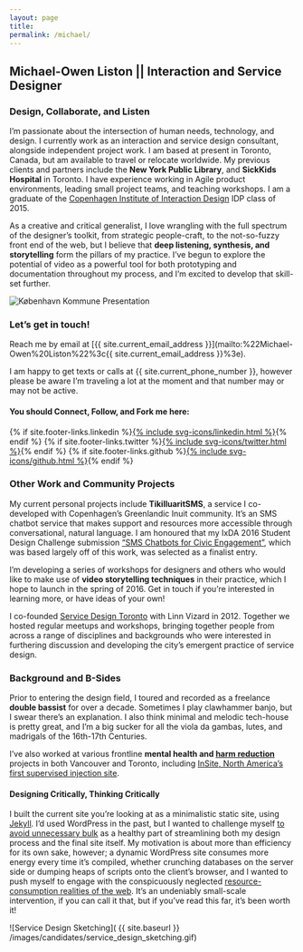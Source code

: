 ```yaml
---
layout: page
title:
permalink: /michael/
---
```


## Michael-Owen Liston || Interaction and Service Designer

### Design, Collaborate, and Listen
I’m passionate about the intersection of human needs, technology, and design. I currently work as an interaction and service design consultant, alongside independent project work. I am based at present in Toronto, Canada, but am available to travel or relocate worldwide. My previous clients and partners include the **New York Public Library**, and **SickKids Hospital** in Toronto. I have experience working in Agile product environments, leading small project teams, and teaching workshops. I am a graduate of the [Copenhagen Institute of Interaction Design](http://ciid.dk) IDP class of 2015. 

As a creative and critical generalist, I love wrangling with the full spectrum of the designer’s toolkit, from strategic people-craft, to the not-so-fuzzy front end of the web, but I believe that **deep listening, synthesis, and storytelling** form the pillars of my practice. I’ve begun to explore the potential of video as a powerful tool for both prototyping and documentation throughout my process, and I’m excited to develop that skill-set further.

<img alt="København Kommune Presentation" src="{{ site.baseurl }} /images/candidates/michael_kommune_presentation-2.jpg" class="fade-in" />

### Let’s get in touch!

Reach me by email at [{{ site.current_email_address }}](mailto:%22Michael-Owen%20Liston%22%3c{{ site.current_email_address }}%3e).

I am happy to get texts or calls at {{ site.current_phone_number }}, however please be aware I’m traveling a lot at the moment and that number may or may not be active.

#### You should Connect, Follow, and Fork me here:
{% if site.footer-links.linkedin %}<a href="http://linkedin.com/in/{{ site.footer-links.linkedin }}" class="no-border">{% include svg-icons/linkedin.html %}</a>{% endif %}
{% if site.footer-links.twitter %}<a href="http://twitter.com/{{ site.footer-links.twitter }}" class="no-border">{% include svg-icons/twitter.html %}</a>{% endif %}
{% if site.footer-links.github %}<a href="http://github.com/{{ site.footer-links.github }}" class="no-border">{% include svg-icons/github.html %}</a>{% endif %}

### Other Work and Community Projects
My current personal projects include **TikilluaritSMS**, a service I co-developed with Copenhagen’s Greenlandic Inuit community. It’s an SMS chatbot service that makes support and resources more accessible through conversational, natural language. I am honoured that my IxDA 2016 Student Design Challenge submission [“SMS Chatbots for Civic Engagement”](https://vimeo.com/150151588), which was based largely off of this work, was selected as a finalist entry.

I’m developing a series of workshops for designers and others who would like to make use of **video storytelling techniques** in their practice, which I hope to launch in the spring of 2016. Get in touch if you’re interested in learning more, or have ideas of your own! 

I co-founded [Service Design Toronto](http://www.eventbrite.ca/o/service-design-toronto-3326592276) with Linn Vizard in 2012. Together we hosted regular meetups and workshops, bringing together people from across a range of disciplines and backgrounds who were interested in furthering discussion and developing the city’s emergent practice of service design.

### Background and B-Sides
Prior to entering the design field, I toured and recorded as a freelance **double bassist** for over a decade. Sometimes I play clawhammer banjo, but I swear there’s an explanation. I also think minimal and melodic tech-house is pretty great, and I’m a big sucker for all the viola da gambas, lutes, and madrigals of the 16th-17th Centuries.

I’ve also worked at various frontline **mental health and [harm reduction](https://en.wikipedia.org/wiki/Harm_reduction)** projects in both Vancouver and Toronto, including [InSite, North America’s first supervised injection site](https://en.wikipedia.org/wiki/Insite).

#### Designing Critically, Thinking Critically
I built the current site you’re looking at as a minimalistic static site, using [Jekyll](http://jekyllrb.com/). I’d used WordPress in the past, but I wanted to challenge myself [to avoid unnecessary bulk](http://idlewords.com/talks/website_obesity.htm) as a healthy part of streamlining both my design process and the final site itself. My motivation is about more than efficiency for its own sake, however; a dynamic WordPress site consumes more energy every time it’s compiled, whether crunching databases on the server side or dumping heaps of scripts onto the client’s browser, and I wanted to push myself to engage with the conspicuously neglected [resource-consumption realities of the web](http://alistapart.com/article/sustainable-web-design). It’s an undeniably small-scale intervention, if you can call it that, but if you’ve read this far, it’s been worth it!

![Service Design Sketching]( {{ site.baseurl }} /images/candidates/service_design_sketching.gif)